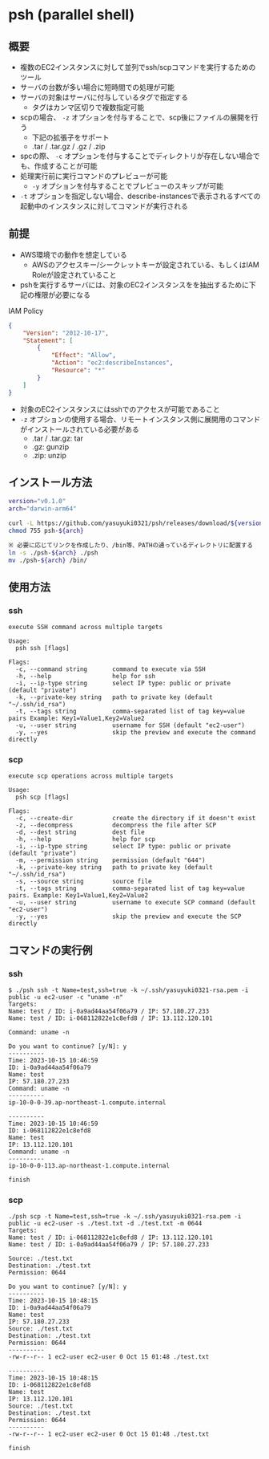 # psh (parallel shell)

## 概要

- 複数のEC2インスタンスに対して並列でssh/scpコマンドを実行するためのツール
- サーバの台数が多い場合に短時間での処理が可能
- サーバの対象はサーバに付与しているタグで指定する
  - タグはカンマ区切りで複数指定可能
- scpの場合、 `-z` オプションを付与することで、scp後にファイルの展開を行う
  - 下記の拡張子をサポート
  - .tar / .tar.gz / .gz / .zip
- spcの際、 `-c` オプションを付与することでディレクトリが存在しない場合でも、作成することが可能
- 処理実行前に実行コマンドのプレビューが可能
  - `-y` オプションを付与することでプレビューのスキップが可能
- `-t` オプションを指定しない場合、describe-instancesで表示されるすべての起動中のインスタンスに対してコマンドが実行される

## 前提

- AWS環境での動作を想定している
  - AWSのアクセスキー/シークレットキーが設定されている、もしくはIAM Roleが設定されていること
- pshを実行するサーバには、対象のEC2インスタンスをを抽出するために下記の権限が必要になる

IAM Policy

```json
{
    "Version": "2012-10-17",
    "Statement": [
        {
            "Effect": "Allow",
            "Action": "ec2:describeInstances",
            "Resource": "*"
        }
    ]
}
```

- 対象のEC2インスタンスにはsshでのアクセスが可能であること
- `-z` オプションの使用する場合、リモートインスタンス側に展開用のコマンドがインストールされている必要がある
  - .tar / .tar.gz: tar
  - .gz: gunzip
  - .zip: unzip

## インストール方法

```sh
version="v0.1.0"
arch="darwin-arm64"

curl -L https://github.com/yasuyuki0321/psh/releases/download/${version}/psh-${arch}.tar.gz | tar zxvf -
chmod 755 psh-${arch}

※ 必要に応じてリンクを作成したり、/bin等、PATHの通っているディレクトリに配置する
ln -s ./psh-${arch} ./psh
mv ./psh-${arch} /bin/
```

## 使用方法

### ssh

```text
execute SSH command across multiple targets

Usage:
  psh ssh [flags]

Flags:
  -c, --command string       command to execute via SSH
  -h, --help                 help for ssh
  -i, --ip-type string       select IP type: public or private (default "private")
  -k, --private-key string   path to private key (default "~/.ssh/id_rsa")
  -t, --tags string          comma-separated list of tag key=value pairs Example: Key1=Value1,Key2=Value2
  -u, --user string          username for SSH (default "ec2-user")
  -y, --yes                  skip the preview and execute the command directly
```

### scp

```text
execute scp operations across multiple targets

Usage:
  psh scp [flags]

Flags:
  -c, --create-dir           create the directory if it doesn't exist
  -z, --decompress           decompress the file after SCP
  -d, --dest string          dest file
  -h, --help                 help for scp
  -i, --ip-type string       select IP type: public or private (default "private")
  -m, --permission string    permission (default "644")
  -k, --private-key string   path to private key (default "~/.ssh/id_rsa")
  -s, --source string        source file
  -t, --tags string          comma-separated list of tag key=value pairs. Example: Key1=Value1,Key2=Value2
  -u, --user string          username to execute SCP command (default "ec2-user")
  -y, --yes                  skip the preview and execute the SCP directly
```

## コマンドの実行例

### ssh

```text
$ ./psh ssh -t Name=test,ssh=true -k ~/.ssh/yasuyuki0321-rsa.pem -i public -u ec2-user -c "uname -n"
Targets:
Name: test / ID: i-0a9ad44aa54f06a79 / IP: 57.180.27.233
Name: test / ID: i-068112822e1c8efd8 / IP: 13.112.120.101

Command: uname -n

Do you want to continue? [y/N]: y
----------
Time: 2023-10-15 10:46:59
ID: i-0a9ad44aa54f06a79
Name: test
IP: 57.180.27.233
Command: uname -n
----------
ip-10-0-0-39.ap-northeast-1.compute.internal

----------
Time: 2023-10-15 10:46:59
ID: i-068112822e1c8efd8
Name: test
IP: 13.112.120.101
Command: uname -n
----------
ip-10-0-0-113.ap-northeast-1.compute.internal

finish
```

### scp

```text
./psh scp -t Name=test,ssh=true -k ~/.ssh/yasuyuki0321-rsa.pem -i public -u ec2-user -s ./test.txt -d ./test.txt -m 0644
Targets:
Name: test / ID: i-068112822e1c8efd8 / IP: 13.112.120.101
Name: test / ID: i-0a9ad44aa54f06a79 / IP: 57.180.27.233

Source: ./test.txt
Destination: ./test.txt
Permission: 0644

Do you want to continue? [y/N]: y
----------
Time: 2023-10-15 10:48:15
ID: i-0a9ad44aa54f06a79
Name: test
IP: 57.180.27.233
Source: ./test.txt
Destination: ./test.txt
Permission: 0644
----------
-rw-r--r-- 1 ec2-user ec2-user 0 Oct 15 01:48 ./test.txt

----------
Time: 2023-10-15 10:48:15
ID: i-068112822e1c8efd8
Name: test
IP: 13.112.120.101
Source: ./test.txt
Destination: ./test.txt
Permission: 0644
----------
-rw-r--r-- 1 ec2-user ec2-user 0 Oct 15 01:48 ./test.txt

finish
```
